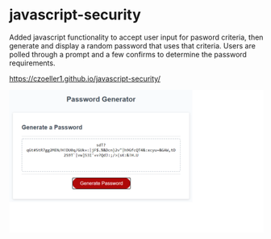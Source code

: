 # javascript-security

Added javascript functionality to accept user input for pasword criteria, then generate and display a random password that uses that criteria.
Users are polled through a prompt and a few confirms to determine the password requirements.

https://czoeller1.github.io/javascript-security/

![Application with 100 character long password from all criteria](https://github.com/czoeller1/javascript-security/blob/main/Pass.png)
